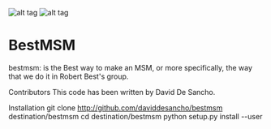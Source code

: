 ![alt tag](https://travis-ci.org/daviddesancho/BestMSM.svg?branch=develop)
![alt tag](https://landscape.io/github/daviddesancho/BestMSM/master/landscape.svg?style=flat)

BestMSM
=======

bestmsm: is the Best way to make an MSM, or more specifically, the way
that we do it in Robert Best's group.

Contributors
This code has been written by David De Sancho.

Installation
  git clone http://github.com/daviddesancho/bestmsm destination/bestmsm
  cd destination/bestmsm
  python setup.py install --user
